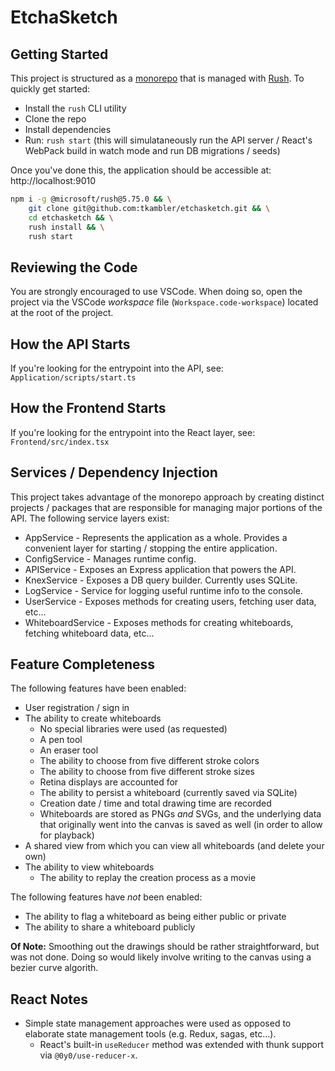 # EtchaSketch

## Getting Started

This project is structured as a [monorepo](https://en.wikipedia.org/wiki/Monorepo) that is managed with [Rush](https://rushjs.io). To quickly get started:

- Install the `rush` CLI utility
- Clone the repo
- Install dependencies
- Run: `rush start` (this will simulataneously run the API server / React's WebPack build in watch mode and run DB migrations / seeds)

Once you've done this, the application should be accessible at: http://localhost:9010

```bash title="Cloning the repository, installing dependencies, and launching the service"
npm i -g @microsoft/rush@5.75.0 && \
    git clone git@github.com:tkambler/etchasketch.git && \
    cd etchasketch && \
    rush install && \
    rush start
```

## Reviewing the Code

You are strongly encouraged to use VSCode. When doing so, open the project via the VSCode _workspace_ file (`Workspace.code-workspace`) located at the root of the project.

## How the API Starts

If you're looking for the entrypoint into the API, see: `Application/scripts/start.ts`

## How the Frontend Starts

If you're looking for the entrypoint into the React layer, see: `Frontend/src/index.tsx`

## Services / Dependency Injection

This project takes advantage of the monorepo approach by creating distinct projects / packages that are responsible for managing major portions of the API. The following service layers exist:

- AppService - Represents the application as a whole. Provides a convenient layer for starting / stopping the entire application.
- ConfigService - Manages runtime config.
- APIService - Exposes an Express application that powers the API.
- KnexService - Exposes a DB query builder. Currently uses SQLite.
- LogService - Service for logging useful runtime info to the console.
- UserService - Exposes methods for creating users, fetching user data, etc...
- WhiteboardService - Exposes methods for creating whiteboards, fetching whiteboard data, etc...

## Feature Completeness

The following features have been enabled:

- User registration / sign in
- The ability to create whiteboards
    - No special libraries were used (as requested)
    - A pen tool
    - An eraser tool
    - The ability to choose from five different stroke colors
    - The ability to choose from five different stroke sizes
    - Retina displays are accounted for
    - The ability to persist a whiteboard (currently saved via SQLite)
    - Creation date / time and total drawing time are recorded
    - Whiteboards are stored as PNGs *and* SVGs, and the underlying data that originally went into the canvas is saved as well (in order to allow for playback)
- A shared view from which you can view all whiteboards (and delete your own)
- The ability to view whiteboards
    - The ability to replay the creation process as a movie

The following features have *not* been enabled:

- The ability to flag a whiteboard as being either public or private
- The ability to share a whiteboard publicly

**Of Note:** Smoothing out the drawings should be rather straightforward, but was not done. Doing so would likely involve writing to the canvas using a bezier curve algorith.

## React Notes

- Simple state management approaches were used as opposed to elaborate state management tools (e.g. Redux, sagas, etc...).
    - React's built-in `useReducer` method was extended with thunk support via `@0y0/use-reducer-x`.
